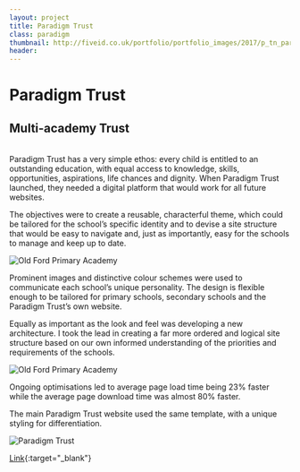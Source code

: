 ```yaml
---
layout: project
title: Paradigm Trust
class: paradigm
thumbnail: http://fiveid.co.uk/portfolio/portfolio_images/2017/p_tn_paradigm.png
header:
---
```


# Paradigm Trust

## Multi-academy Trust

<br/>
Paradigm Trust has a very simple ethos: every child is entitled to an outstanding education, with equal access to knowledge, skills, opportunities, aspirations, life chances and dignity. When Paradigm Trust launched, they needed a digital platform that would work for all future websites.

The objectives were to create a reusable, characterful theme, which could be tailored for the school’s specific identity and to devise a site structure that would be easy to navigate and, just as importantly, easy for the schools to manage and keep up to date.

![Old Ford Primary Academy](http://fiveid.co.uk/portfolio/portfolio_images/2017/paradigm_02.jpg)

Prominent images and distinctive colour schemes were used to communicate each school’s unique personality. The design is flexible enough to be tailored for primary schools, secondary schools and the Paradigm Trust’s own website.

Equally as important as the look and feel was developing a new architecture. I took the lead in creating a far more ordered and logical site structure based on our own informed understanding of the priorities and requirements of the schools.

![Old Ford Primary Academy](http://fiveid.co.uk/portfolio/portfolio_images/2017/paradigm_03.jpg)

Ongoing optimisations led to average page load time being 23% faster while the average page download time was almost 80% faster.

The main Paradigm Trust website used the same template, with a unique styling for differentiation.

![Paradigm Trust](http://fiveid.co.uk/portfolio/portfolio_images/2017/paradigm_01.jpg)

[Link](http://paradigmtrust.org){:target="_blank"}
